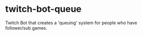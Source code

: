 # twitch-bot-queue
Twitch Bot that creates a 'queuing' system for people who have follower/sub games.
